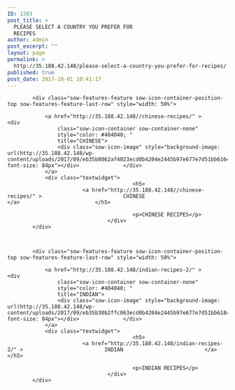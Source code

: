 ```yaml
---
ID: 1383
post_title: >
  PLEASE SELECT A COUNTRY YOU PREFER FOR
  RECIPES
author: admin
post_excerpt: ""
layout: page
permalink: >
  http://35.188.42.148/please-select-a-country-you-prefer-for-recipes/
published: true
post_date: 2017-10-01 10:41:17
---
```

<div id="pl-1383"  class="panel-layout" ><div id="pg-1383-0"  class="panel-grid panel-no-style" ><div id="pgc-1383-0-0"  class="panel-grid-cell"  data-weight="1" ><div id="panel-1383-0-0-0" class="so-panel widget widget_sow-features panel-first-child panel-last-child" data-index="0" data-style="{&quot;background_image_attachment&quot;:false,&quot;background_display&quot;:&quot;tile&quot;}" ><div class="so-widget-sow-features so-widget-sow-features-default-015a7d704d63">
<div class="sow-features-list sow-features-responsive">

			
			
			<div class="sow-features-feature sow-icon-container-position-top sow-features-feature-last-row" style="width: 50%">

				<a href="http://35.188.42.148//chinese-recipes/" >				<div
					class="sow-icon-container sow-container-none"
                    style="color: #404040; "
					title="CHINESE">
					<div class="sow-icon-image" style="background-image: url(http://35.188.42.148/wp-content/uploads/2017/09/eb35b8062af4023ecd0b4204e2445b97e677e7d51bb6164491_1920.png); font-size: 84px"></div>				</div>
				</a>
				<div class="textwidget">
											<h5>
							<a href="http://35.188.42.148//chinese-recipes/" >							CHINESE							</a>						</h5>
					
											<p>CHINESE RECIPES</p>					
									</div>
			</div>

		
			
			<div class="sow-features-feature sow-icon-container-position-top sow-features-feature-last-row" style="width: 50%">

				<a href="http://35.188.42.148/indian-recipes-2/" >				<div
					class="sow-icon-container sow-container-none"
                    style="color: #404040; "
					title="INDIAN">
					<div class="sow-icon-image" style="background-image: url(http://35.188.42.148/wp-content/uploads/2017/09/eb35b30b2ffc063ecd0b4204e2445b97e677e7d51bb6184593_1920.png); font-size: 84px"></div>				</div>
				</a>
				<div class="textwidget">
											<h5>
							<a href="http://35.188.42.148/indian-recipes-2/" >							INDIAN							</a>						</h5>
					
											<p>INDIAN RECIPES</p>					
									</div>
			</div>

			
</div>
</div></div></div></div></div>